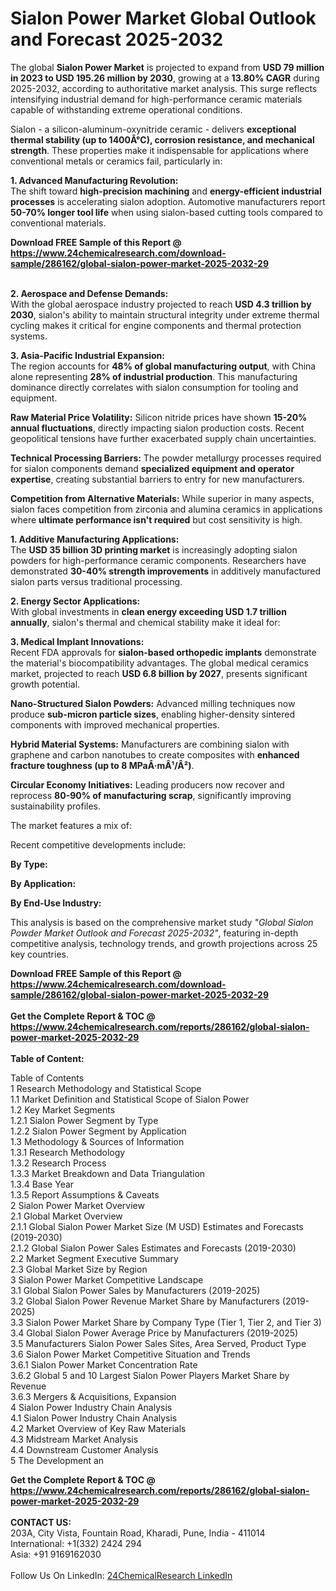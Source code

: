 <h1>Sialon Power Market Global Outlook and Forecast 2025-2032</h1><p>The global <strong>Sialon Power Market</strong> is projected to expand from <strong>USD 79 million in 2023 to USD 195.26 million by 2030</strong>, growing at a <strong>13.80% CAGR</strong> during 2025-2032, according to authoritative market analysis. This surge reflects intensifying industrial demand for high-performance ceramic materials capable of withstanding extreme operational conditions.</p><p>Sialon - a silicon-aluminum-oxynitride ceramic - delivers <strong>exceptional thermal stability (up to 1400Â°C), corrosion resistance, and mechanical strength</strong>. These properties make it indispensable for applications where conventional metals or ceramics fail, particularly in:</p><p><strong>1. Advanced Manufacturing Revolution:</strong><br>
The shift toward <strong>high-precision machining</strong> and <strong>energy-efficient industrial processes</strong> is accelerating sialon adoption. Automotive manufacturers report <strong>50-70% longer tool life</strong> when using sialon-based cutting tools compared to conventional materials.</p><div><b>Download FREE Sample of this Report @ 
            <a href="https://www.24chemicalresearch.com/download-sample/286162/global-sialon-power-market-2025-2032-29">
            https://www.24chemicalresearch.com/download-sample/286162/global-sialon-power-market-2025-2032-29</a></b></div><br><p><strong>2. Aerospace and Defense Demands:</strong><br>
With the global aerospace industry projected to reach <strong>USD 4.3 trillion by 2030</strong>, sialon's ability to maintain structural integrity under extreme thermal cycling makes it critical for engine components and thermal protection systems.</p><p><strong>3. Asia-Pacific Industrial Expansion:</strong><br>
The region accounts for <strong>48% of global manufacturing output</strong>, with China alone representing <strong>28% of industrial production</strong>. This manufacturing dominance directly correlates with sialon consumption for tooling and equipment.</p><p><strong>Raw Material Price Volatility:</strong> Silicon nitride prices have shown <strong>15-20% annual fluctuations</strong>, directly impacting sialon production costs. Recent geopolitical tensions have further exacerbated supply chain uncertainties.</p><p><strong>Technical Processing Barriers:</strong> The powder metallurgy processes required for sialon components demand <strong>specialized equipment and operator expertise</strong>, creating substantial barriers to entry for new manufacturers.</p><p><strong>Competition from Alternative Materials:</strong> While superior in many aspects, sialon faces competition from zirconia and alumina ceramics in applications where <strong>ultimate performance isn't required</strong> but cost sensitivity is high.</p><p><strong>1. Additive Manufacturing Applications:</strong><br>
The <strong>USD 35 billion 3D printing market</strong> is increasingly adopting sialon powders for high-performance ceramic components. Researchers have demonstrated <strong>30-40% strength improvements</strong> in additively manufactured sialon parts versus traditional processing.</p><p><strong>2. Energy Sector Applications:</strong><br>
With global investments in <strong>clean energy exceeding USD 1.7 trillion annually</strong>, sialon's thermal and chemical stability make it ideal for:</p><p><strong>3. Medical Implant Innovations:</strong><br>
Recent FDA approvals for <strong>sialon-based orthopedic implants</strong> demonstrate the material's biocompatibility advantages. The global medical ceramics market, projected to reach <strong>USD 6.8 billion by 2027</strong>, presents significant growth potential.</p><p><strong>Nano-Structured Sialon Powders:</strong> Advanced milling techniques now produce <strong>sub-micron particle sizes</strong>, enabling higher-density sintered components with improved mechanical properties.</p><p><strong>Hybrid Material Systems:</strong> Manufacturers are combining sialon with graphene and carbon nanotubes to create composites with <strong>enhanced fracture toughness (up to 8 MPaÂ·mÂ¹/Â²)</strong>.</p><p><strong>Circular Economy Initiatives:</strong> Leading producers now recover and reprocess <strong>80-90% of manufacturing scrap</strong>, significantly improving sustainability profiles.</p><p>The market features a mix of:</p><p>Recent competitive developments include:</p><p><strong>By Type:</strong></p><p><strong>By Application:</strong></p><p><strong>By End-Use Industry:</strong></p><p>This analysis is based on the comprehensive market study <em>"Global Sialon Powder Market Outlook and Forecast 2025-2032"</em>, featuring in-depth competitive analysis, technology trends, and growth projections across 25 key countries.</p><div><b>Download FREE Sample of this Report @ 
            <a href="https://www.24chemicalresearch.com/download-sample/286162/global-sialon-power-market-2025-2032-29">
            https://www.24chemicalresearch.com/download-sample/286162/global-sialon-power-market-2025-2032-29</a></b></div><br><div><b>Get the Complete Report & TOC @ 
            <a href="https://www.24chemicalresearch.com/reports/286162/global-sialon-power-market-2025-2032-29">
            https://www.24chemicalresearch.com/reports/286162/global-sialon-power-market-2025-2032-29</a></b></div><br>
            <b>Table of Content:</b><p>Table of Contents<br />
1 Research Methodology and Statistical Scope<br />
1.1 Market Definition and Statistical Scope of Sialon Power<br />
1.2 Key Market Segments<br />
1.2.1 Sialon Power Segment by Type<br />
1.2.2 Sialon Power Segment by Application<br />
1.3 Methodology & Sources of Information<br />
1.3.1 Research Methodology<br />
1.3.2 Research Process<br />
1.3.3 Market Breakdown and Data Triangulation<br />
1.3.4 Base Year<br />
1.3.5 Report Assumptions & Caveats<br />
2 Sialon Power Market Overview<br />
2.1 Global Market Overview<br />
2.1.1 Global Sialon Power Market Size (M USD) Estimates and Forecasts (2019-2030)<br />
2.1.2 Global Sialon Power Sales Estimates and Forecasts (2019-2030)<br />
2.2 Market Segment Executive Summary<br />
2.3 Global Market Size by Region<br />
3 Sialon Power Market Competitive Landscape<br />
3.1 Global Sialon Power Sales by Manufacturers (2019-2025)<br />
3.2 Global Sialon Power Revenue Market Share by Manufacturers (2019-2025)<br />
3.3 Sialon Power Market Share by Company Type (Tier 1, Tier 2, and Tier 3)<br />
3.4 Global Sialon Power Average Price by Manufacturers (2019-2025)<br />
3.5 Manufacturers Sialon Power Sales Sites, Area Served, Product Type<br />
3.6 Sialon Power Market Competitive Situation and Trends<br />
3.6.1 Sialon Power Market Concentration Rate<br />
3.6.2 Global 5 and 10 Largest Sialon Power Players Market Share by Revenue<br />
3.6.3 Mergers & Acquisitions, Expansion<br />
4 Sialon Power Industry Chain Analysis<br />
4.1 Sialon Power Industry Chain Analysis<br />
4.2 Market Overview of Key Raw Materials<br />
4.3 Midstream Market Analysis<br />
4.4 Downstream Customer Analysis<br />
5 The Development an</p><div><b>Get the Complete Report & TOC @ 
            <a href="https://www.24chemicalresearch.com/reports/286162/global-sialon-power-market-2025-2032-29">
            https://www.24chemicalresearch.com/reports/286162/global-sialon-power-market-2025-2032-29</a></b></div><br><b>CONTACT US:</b><br>
            203A, City Vista, Fountain Road, Kharadi, Pune, India - 411014<br>
            International: +1(332) 2424 294<br>
            Asia: +91 9169162030 <br><br>
            Follow Us On LinkedIn: <a href="https://www.linkedin.com/company/24chemicalresearch/">24ChemicalResearch LinkedIn</a>